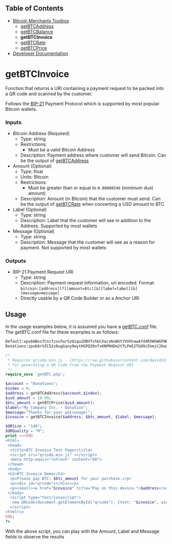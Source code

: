 ## Table of Contents
- [Bitcoin Merchants Toolbox][Toolbox]
  - [getBTCAddress]
  - [getBTCBalance]
  - **getBTCInvoice**
  - [getBTCRate]
  - [getBTCPrice]
- [Developer Documentation][DevDocs]

# getBTCInvoice
Function that returns a URI containing a payment request to be packed into a QR code and scanned by the customer.

Follows the [BIP-21] Payment Protocol which is supported by most popular Bitcoin wallets.

### Inputs
- Bitcoin Address (Required)
  - Type: string
  - Restrictions:
    - Must be a valid Bitcoin Address
  - Description: Payment address where customer will send Bitcoin. Can be the output of [getBTCAddress]
- Amount (Optional)
  - Type: float
  - Units: Bitcoin
  - Restrictions:
    - Must be greater than or equal to `0.00000546` (minimum dust amount) 
  - Description: Amount (in Bitcoin) that the customer must send. Can be the output of [getBTCRate] when converting a USD amount to BTC
- Label (Optional)
  - Type: string
  - Description: Label that the customer will see in addition to the Address. Supported by most wallets 
- Message (Optional)
  - Type: string
  - Description: Message that the customer will see as a reason for payment. Not supported by most wallets

### Outputs
- BIP-21 Payment Request URI
  - Type: string
  - Description: Payment request information, url encoded. Format: `bitcoin:[address][?][amount=btc][&][label=label][&][message=message]`
  - Directly usable by a QR Code Builder or as a Anchor URI

## Usage
In the usage examples below, it is assumed you have a [getBTC.conf] file. The getBTC.conf file for these examples is as follows:
```txt
Default:xpub6BosfCnifzxcFwrSzQiqu2DBVTshkCXacvNsWGYJVVhhawA7d4R5WSWGFNbi8Aw6ZRc1brxMyWMzG3DSSSSoekkudhUd9yLb6qx39T9nMdj
Donations:zpub6rVZC52z8ugGany9wytHSPQ3DnfvKNPM4Em2tTLPeE2TGd9i5hmjC2kwXNt8oMHAdXruRQAkuqWYmKraSaip3xfPjTq4zKCAJiYGKpmcZ9B
```

```php
/*
 * Requires qrcode.min.js - [https://raw.githubusercontent.com/davidshimjs/qrcodejs/master/qrcode.min.js]
 * for generating a QR Code from the Payment Request URI
 */
require_once 'getBTC.php';

$account = "Donations";
$index = 0;
$address = getBTCAddress($account,$index);
$usd_amount = 10.99;
$btc_amount = getBTCPrice($usd_amount);
$label="My Company Inc. - Donation";
$message="Thanks for your patronage!";
$invoice = getBTCInvoice($address, $btc_amount, $label, $message);

$QRSize = "140";
$QRQuality = "M";
print <<<END
<html>
 <head>
  <title>BTC Invoice Test Page</title>
  <script src="qrcode.min.js" ></script>
  <meta http-equiv="refresh" content="60">
 </head>
 <body>
 <h2>BTC Invoice Demo</h2>
  <p>Please pay BTC: $btc_amount for your purchase.</p>
  <p><div id="qrcode"></div></p>
  <p><small><a href="$invoice" title="Pay on this device.">$address</a><br/><br/>Click on the link above to pay from this device.</small></p>
 </body>
  <script type="text/javascript">
   new QRCode(document.getElementById("qrcode"), {text: "$invoice", width: $QRSize, height: $QRSize, correctLevel: QRCode.CorrectLevel.$QRQuality} );
  </script>
<html>\n
END;
?>

```
With the above script, you can play with the Amount, Label and Message fields to observe the results


[BIP-21]: https://github.com/bitcoin/bips/blob/master/bip-0021.mediawiki
[getBTC.conf]: ../getBTC.conf
[Toolbox]: ../
[getBTCAddress]: ../getBTCAddress/
[getBTCBalance]: ../getBTCBalance/
[getBTCInvoice]: ../getBTCInvoice/
[getBTCRate]: ../getBTCRate/
[getBTCPrice]: ../getBTCPrice/
[DevDocs]: ../docs/
